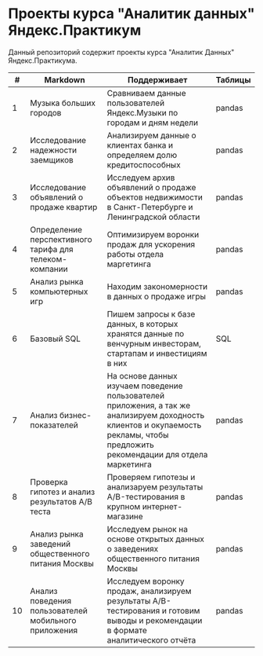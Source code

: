 # Проекты курса "Аналитик данных" Яндекс.Практикум

Данный репозиторий содержит проекты курса "Аналитик Данных" Яндекс.Практикума.

| #| Markdown              | Поддерживает           | Таблицы                     |
|-| -------------------- | --------------------- |---------------------------|
|1 | Музыка больших городов | Сравниваем данные пользователей Яндекс.Музыки по городам и дням недели | pandas |
|2 | Исследование надежности заемщиков | Анализируем данные о клиентах банка и определяем долю кредитоспособных | pandas |
|3 | Исследование объявлений о продаже квартир | Исследуем архив объявлений о продаже объектов недвижимости в Санкт-Петербурге и Ленинградской области | pandas |
|4 | Определение перспективного тарифа для телеком-компании |Оптимизируем воронки продаж для ускорения работы отдела маргетинга | pandas |
|5 | Анализ рынка компьютерных игр  |Находим закономерности в данных о продаже игры | pandas |
|6 | Базовый SQL  |Пишем запросы к базе данных, в которых хранятся данные по венчурным инвесторам, стартапам и инвестициям в них | SQL |
|7 | Анализ бизнес-показателей  |На основе данных изучаем поведение пользователей приложения, а так же анализируем доходность клиентов и окупаемость рекламы, чтобы предложить рекомендации для отдела маркетинга | pandas |
|8 | Проверка гипотез и анализ результатов А/В теста  | Проверяем гипотезы и анализаруем результаты A/B-тестирования в крупном интернет-магазине | pandas |
|9 | Анализ рынка заведений общественного питания Москвы  |Исследуем рынок на основе открытых данных о заведениях общественного питания Москвы | pandas |
|10 | Анализ поведения пользователей мобильного приложения  |Исследуем воронку продаж, анализируем результаты A/B-тестирования и готовим выводы и рекомендации в формате аналитического отчёта | pandas |
